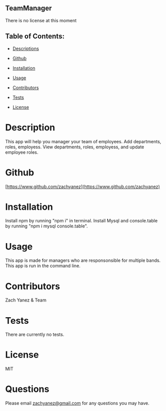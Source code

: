 ## TeamManager

There is no license at this moment

## Table of Contents:

  * [Descriptions](#Description)

  * [Github](#Github)

  * [Installation](#Installation) 

  * [Usage](#Usage)

  * [Contributors](#Contributors)

  * [Tests](#Tests)

  * [License](#License)

  
# Description
This app will help you manager your team of employees. Add departments, roles, employess. View departments, roles, employess, and update employee roles. 




# Github
[https://www.github.com/zachyanez](https://www.github.com/zachyanez)

# Installation
Install npm by running "npm i" in terminal.
Install Mysql and console.table by running "npm i mysql console.table".

# Usage
This app is made for managers who are responsonsible for multiple bands.
This app is run in the command line.

# Contributors
Zach Yanez & Team

# Tests
There are currently no tests.

# License
MIT 


# Questions
Please email zachyanez@gmail.com for any questions you may have.

